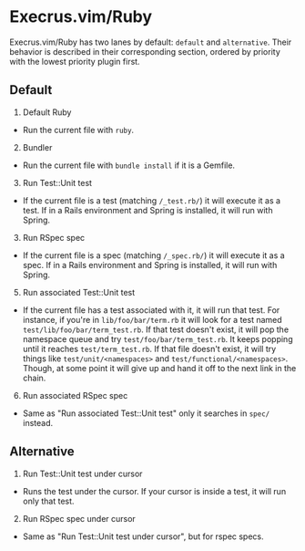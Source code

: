 # Execrus.vim/Ruby

Execrus.vim/Ruby has two lanes by default: `default` and `alternative`. Their
behavior is described in their corresponding section, ordered by priority with
the lowest priority plugin first.

## Default

1. Default Ruby
  - Run the current file with `ruby`.
2. Bundler
  - Run the current file with `bundle install` if it is a Gemfile.
3. Run Test::Unit test
  - If the current file is a test (matching `/_test.rb/`) it will execute it as
    a test. If in a Rails environment and Spring is installed, it will run with
    Spring.
3. Run RSpec spec
  - If the current file is a spec (matching `/_spec.rb/`) it will execute it as
    a spec. If in a Rails environment and Spring is installed, it will run with
    Spring.
5. Run associated Test::Unit test
  - If the current file has a test associated with it, it will run that test.
    For instance, if you're in `lib/foo/bar/term.rb` it will look for a test
    named `test/lib/foo/bar/term_test.rb`. If that test doesn't exist, it will
    pop the namespace queue and try `test/foo/bar/term_test.rb`. It keeps
    popping until it reaches `test/term_test.rb`. If that file doesn't exist, it
    will try things like `test/unit/<namespaces>` and
    `test/functional/<namespaces>`. Though, at some point it will give up and
    hand it off to the next link in the chain.
6. Run associated RSpec spec
  - Same as "Run associated Test::Unit test" only it searches in `spec/`
    instead.

## Alternative

1. Run Test::Unit test under cursor
  - Runs the test under the cursor. If your cursor is inside a test, it will
    run only that test.
2. Run RSpec spec under cursor
  - Same as "Run Test::Unit test under cursor", but for rspec specs.
